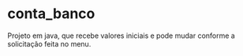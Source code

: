 # conta_banco
Projeto em java, que recebe valores iniciais e pode mudar conforme a solicitação feita no menu.
